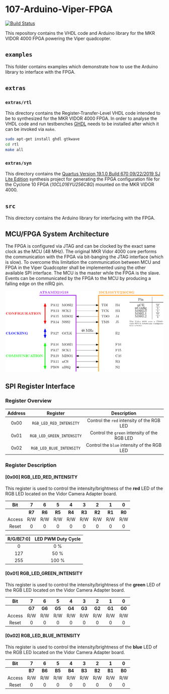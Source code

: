 107-Arduino-Viper-FPGA
======================
[![Build Status](https://travis-ci.org/107-systems/107-Arduino-Viper-FPGA.svg?branch=master)](https://travis-ci.org/107-systems/107-Arduino-Viper-FPGA)

This repository contains the VHDL code and Arduino library for the MKR VIDOR 4000 FPGA powering the Viper quadcopter.

## `examples`
This folder contains examples which demonstrate how to use the Arduino library to interface with the FPGA.

## `extras`
### `extras/rtl`
This directory contains the Register-Transfer-Level VHDL code intended to be to synthesized for the MKR VIDOR 4000 FPGA. In order to analyse the VHDL code and run testbenches [GHDL](http://ghdl.free.fr/) needs to be installed after which it can be invoked via `make`.
```bash
sudo apt-get install ghdl gtkwave
cd rtl
make all
```

### `extras/syn`
This directory contains the [Quartus Version 19.1.0 Build 670 09/22/2019 SJ Lite Edition](https://fpgasoftware.intel.com/?edition=lite) synthesis project for generating the FPGA configuration file for the Cyclone 10 FPGA (*10CL016YU256C8G*) mounted on the MKR VIDOR 4000.

## `src`
This directory contains the Arduino library for interfacing with the FPGA.

## MCU/FPGA System Architecture
The FPGA is configured via JTAG and can be clocked by the exact same clock as the MCU (48 MHz). The original MKR Vidor 4000 core performs the communication with the FPGA via bit-banging the JTAG interface (which is slow). To overcome this limitation the communication between MCU and FPGA in the Viper Quadcopter shall be implemented using the other available SPI interface. The MCU is the master while the FPGA is the slave. Events can be communicated by the FPGA to the MCU by producing a falling edge on the nIRQ pin.

![MKR Vidor 4000 System Architecture](extras/img/mkr-vidor-systems-architecture.png)

## SPI Register Interface
### Register Overview

| Address | Register                  | Description                                  |
|:-------:|:-------------------------:|:--------------------------------------------:|
| 0x00    | `RGB_LED_RED_INTENSITY`   | Control the `red` intensity of the RGB LED   |
| 0x01    | `RGB_LED_GREEN_INTENSITY` | Control the `green` intensity of the RGB LED |
| 0x02    | `RGB_LED_BLUE_INTENSITY`  | Control the `blue` intensity of the RGB LED  |

### Register Description
#### [0x00] RGB_LED_RED_INTENSITY
This register is used to control the intensity/brightness of the **red** LED of the RGB LED located on the Vidor Camera Adapter board.

| Bit   | 7       | 6       | 5       | 4       | 3       | 2       | 1       | 0       |
|:-----:|:-------:|:-------:|:-------:|:-------:|:-------:|:-------:|:-------:|:-------:|
|       | **R7**  | **R6**  | **R5**  | **R4**  | **R3**  | **R2**  | **R1**  | **R0**  |
|Access | R/W     | R/W     | R/W     | R/W     | R/W     | R/W     | R/W     | R/W     |
|Reset  | 0       | 0       | 0       | 0       | 0       | 0       | 0       | 0       |

| R/G/B[7:0] | LED PWM Duty Cycle |
|:----------:|:------------------:|
| 0          | 0 %                |
| 127        | 50 %               |
| 255        | 100 %              |

#### [0x01] RGB_LED_GREEN_INTENSITY
This register is used to control the intensity/brightness of the **green** LED of the RGB LED located on the Vidor Camera Adapter board.

| Bit   | 7       | 6       | 5       | 4       | 3       | 2       | 1       | 0       |
|:-----:|:-------:|:-------:|:-------:|:-------:|:-------:|:-------:|:-------:|:-------:|
|       | **G7**  | **G6**  | **G5**  | **G4**  | **G3**  | **G2**  | **G1**  | **G0**  |
|Access | R/W     | R/W     | R/W     | R/W     | R/W     | R/W     | R/W     | R/W     |
|Reset  | 0       | 0       | 0       | 0       | 0       | 0       | 0       | 0       |

#### [0x02] RGB_LED_BLUE_INTENSITY
This register is used to control the intensity/brightness of the **blue** LED of the RGB LED located on the Vidor Camera Adapter board.

| Bit   | 7       | 6       | 5       | 4       | 3       | 2       | 1       | 0       |
|:-----:|:-------:|:-------:|:-------:|:-------:|:-------:|:-------:|:-------:|:-------:|
|       | **B7**  | **B6**  | **B5**  | **B4**  | **B3**  | **B2**  | **B1**  | **B0**  |
|Access | R/W     | R/W     | R/W     | R/W     | R/W     | R/W     | R/W     | R/W     |
|Reset  | 0       | 0       | 0       | 0       | 0       | 0       | 0       | 0       |
